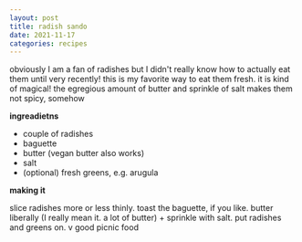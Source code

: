 ```yaml
---
layout: post
title: radish sando
date: 2021-11-17
categories: recipes
---
```


obviously I am a fan of radishes but I didn't really know how to actually eat them until very recently! this is my favorite way to eat them fresh. it is kind of magical! the egregious amount of butter and sprinkle of salt makes them not spicy, somehow

**ingreadietns**

- couple of radishes
- baguette
- butter (vegan butter also works)
- salt
- (optional) fresh greens, e.g. arugula

**making it**

slice radishes more or less thinly. toast the baguette, if you like. butter liberally (I really mean it. a lot of butter) + sprinkle with salt. put radishes and greens on. v good picnic food
